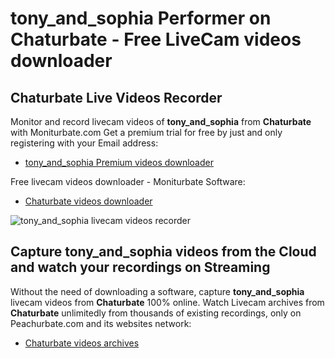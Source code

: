 # tony_and_sophia Performer on Chaturbate - Free LiveCam videos downloader

## Chaturbate Live Videos Recorder

Monitor and record livecam videos of **tony_and_sophia** from **Chaturbate** with Moniturbate.com
Get a premium trial for free by just and only registering with your Email address:
* [tony_and_sophia Premium videos downloader](https://moniturbate.com/request-demo-licence-key.html)

Free livecam videos downloader - Moniturbate Software:
* [Chaturbate videos downloader](https://moniturbate.com/moniturbate-download-software.html)

![tony_and_sophia livecam videos recorder](https://peachurnet.com/templates/moniturbate-software.png)


## Capture tony_and_sophia videos from the Cloud and watch your recordings on Streaming

Without the need of downloading a software, capture **tony_and_sophia** livecam videos from **Chaturbate** 100% online.
Watch Livecam archives from **Chaturbate** unlimitedly from thousands of existing recordings, only on Peachurbate.com and its websites network:
* [Chaturbate videos archives](https://peachurnet.com/)